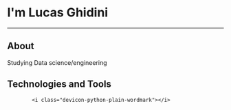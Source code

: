 # I'm Lucas Ghidini
---
## About
Studying Data science/engineering

## Technologies and Tools

            <i class="devicon-python-plain-wordmark"></i>
          
          

